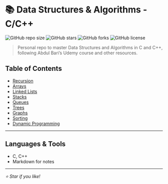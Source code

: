 # 📚 Data Structures & Algorithms - C/C++

![GitHub repo size](https://img.shields.io/github/repo-size/TheTimelessRecall/Data-Structures-Algorithms)
![GitHub stars](https://img.shields.io/github/stars/TheTimelessRecall/Data-Structures-Algorithms?style=social)
![GitHub forks](https://img.shields.io/github/forks/TheTimelessRecall/Data-Structures-Algorithms?style=social)
![GitHub license](https://img.shields.io/github/license/TheTimelessRecall/Data-Structures-Algorithms)

> Personal repo to master Data Structures and Algorithms in C and C++, following Abdul Bari’s Udemy course and other resources.

## Table of Contents

- [Recursion](./Recursion/theory.md)
- [Arrays](./Arrays/theory.md)
- [Linked Lists](./LinkedLists/theory.md)
- [Stacks](./Stacks/theory.md)
- [Queues](./Queues/theory.md)
- [Trees](./Trees/theory.md)
- [Graphs](./Graphs/theory.md)
- [Sorting](./Sorting/theory.md)
- [Dynamic Programming](./DynamicProgramming/theory.md)

---

## Languages & Tools

- C, C++
- Markdown for notes

---

*⭐️ Star if you like!*
